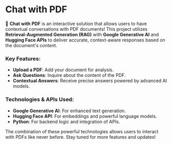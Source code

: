 # Chat with PDF

🚀 **Chat with PDF** is an interactive solution that allows users to have contextual conversations with PDF documents! This project utilizes **Retrieval-Augmented Generation (RAG)** with **Google Generative AI** and **Hugging Face APIs** to deliver accurate, context-aware responses based on the document's content.

### Key Features:
- **Upload a PDF**: Add your document for analysis.
- **Ask Questions**: Inquire about the content of the PDF.
- **Contextual Answers**: Receive precise answers powered by advanced AI models.

### Technologies & APIs Used:
- **Google Generative AI**: For enhanced text generation.
- **Hugging Face API**: For embeddings and powerful language models.
- **Python**: For backend logic and integration of APIs.

The combination of these powerful technologies allows users to interact with PDFs like never before. Stay tuned for more features and updates!

